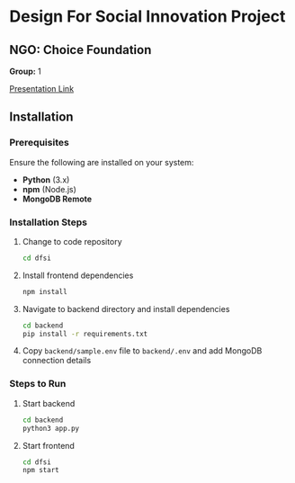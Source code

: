 # Design For Social Innovation Project

## NGO: Choice Foundation  
**Group:** 1  

[Presentation Link](https://iiitaphyd-my.sharepoint.com/:b:/g/personal/prithvi_karthik_students_iiit_ac_in/EdPeBCAAncRDupF4ieWm0soBByE8PNUr5z568zxZlPmOqQ?e=VNuhJm)  

## Installation  

### Prerequisites  
Ensure the following are installed on your system:  
- **Python** (3.x)  
- **npm** (Node.js)  
- **MongoDB Remote**  

### Installation Steps  

1. Change to code repository  
   ```bash
   cd dfsi
   ```
2. Install frontend dependencies
   ```bash
   npm install
   ```
3. Navigate to backend directory and install dependencies
   ```bash
   cd backend
   pip install -r requirements.txt
   ```
4. Copy `backend/sample.env` file to `backend/.env` and add MongoDB connection details

### Steps to Run

1. Start backend
   ```bash
   cd backend
   python3 app.py
   ```
2. Start frontend  
   ```bash
   cd dfsi
   npm start
   ```